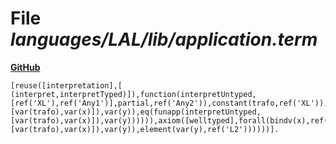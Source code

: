 # File _languages/LAL/lib/application.term_
**[GitHub](https://github.com/softlang/yas/blob/master/languages/LAL/lib/application.term)**
```
[reuse([interpretation],[ (interpret,interpretTyped)]),function(interpretUntyped,[ref('XL'),ref('Any1')],partial,ref('Any2')),constant(trafo,ref('XL')),axiom([cast],forall(bindv(x),ref('L1'),forall(bindv(y),ref('L2'),iff(eq(funapp(interpretTyped,[var(trafo),var(x)]),var(y)),eq(funapp(interpretUntyped,[var(trafo),var(x)]),var(y)))))),axiom([welltyped],forall(bindv(x),ref('L1'),forall(bindv(y),ref('Any2'),ifthen(eq(funapp(interpretUntyped,[var(trafo),var(x)]),var(y)),element(var(y),ref('L2'))))))].
```
